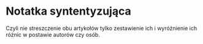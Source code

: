 # Notatka syntentyzująca

Czyli nie streszczenie obu artykołów tylko zestawienie ich i wyróżnienie ich różnic w postawie autorów czy osób.
